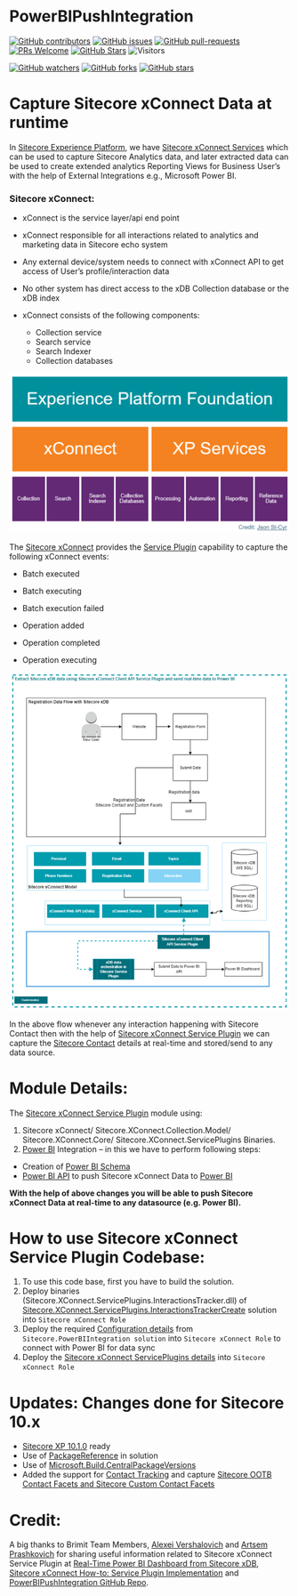 # PowerBIPushIntegration

[![GitHub contributors](https://img.shields.io/github/contributors/amitkumar-ak/PowerBIPushIntegration.svg)](https://GitHub.com/amitkumar-ak/PowerBIPushIntegration/graphs/contributors/)
[![GitHub issues](https://img.shields.io/github/issues/amitkumar-ak/PowerBIPushIntegration.svg)](https://GitHub.com/amitkumar-ak/PowerBIPushIntegration/issues/)
[![GitHub pull-requests](https://img.shields.io/github/issues-pr/amitkumar-ak/PowerBIPushIntegration.svg)](https://GitHub.com/amitkumar-ak/PowerBIPushIntegration/pulls/)
[![PRs Welcome](https://img.shields.io/badge/PRs-welcome-brightgreen.svg?style=flat-square)](http://makeapullrequest.com)
[![GitHub Stars](https://img.shields.io/github/stars/amitkumar-ak/PowerBIPushIntegration?label=GitHub%20Stars)](https://github.com/amitkumar-ak/PowerBIPushIntegration/stargazers)
![Visitors](https://api.visitorbadge.io/api/visitors?path=https%3A%2F%2Fgithub.com%2FAmitKumar-AK%2FPowerBIPushIntegration&label=Visitors&countColor=%23263759&style=plastic)

[![GitHub watchers](https://img.shields.io/github/watchers/amitkumar-ak/PowerBIPushIntegration.svg?style=social&label=Watch&maxAge=2592000)](https://GitHub.com/amitkumar-ak/PowerBIPushIntegration/watchers/)
[![GitHub forks](https://img.shields.io/github/forks/amitkumar-ak/PowerBIPushIntegration.svg?style=social&label=Fork&maxAge=2592000)](https://GitHub.com/amitkumar-ak/PowerBIPushIntegration/network/)
[![GitHub stars](https://img.shields.io/github/stars/amitkumar-ak/PowerBIPushIntegration.svg?style=social&label=Star&maxAge=2592000)](https://GitHub.com/amitkumar-ak/PowerBIPushIntegration/stargazers/)

# Capture Sitecore xConnect Data at runtime
In [Sitecore Experience Platform](https://doc.sitecore.com/xp/en/users/102/sitecore-experience-platform/index-en.html), we have [Sitecore xConnect Services](https://doc.sitecore.com/xp/en/developers/102/sitecore-experience-platform/xconnect-and-the-xdb.html) which can be used to capture Sitecore Analytics data, and later extracted data can be used to create extended analytics Reporting Views for Business User’s with the help of External Integrations e.g., Microsoft Power BI.

### Sitecore xConnect: 
-  xConnect is the service layer/api end point

-  xConnect responsible for all interactions related to analytics and marketing data in Sitecore echo system

-  Any external device/system needs to connect with xConnect API to get access of User’s profile/interaction data

-  No other system has direct access to the xDB Collection database or the xDB index

-  xConnect consists of the following components:
    -   Collection service
    -   Search service
    -   Search Indexer
    -   Collection databases

[<img src="images/Sitecore-xConnect-Details.PNG" data-canonical-src="images/Sitecore-xConnect-Details.PNG" style="max-width:100%;">](https://community.sitecore.com/community?id=community_blog&sys_id=10b26f2d1b8370d0b8954371b24bcba5&view_source=searchResult)

The [Sitecore xConnect](https://doc.sitecore.com/xp/en/developers/102/platform-administration-and-architecture/xconnect-collection-service.html) provides the [Service Plugin](https://doc.sitecore.com/xp/en/developers/102/sitecore-experience-platform/service-plugins.html) capability to capture the following xConnect events:

- Batch executed

- Batch executing

- Batch execution failed

- Operation added

- Operation completed

- Operation executing

<img src="images/Sitecore-xConnect-Service-plugins.PNG" data-canonical-src="images/Sitecore-xConnect-Service-plugins.PNG" style="max-width:100%;">

In the above flow whenever any interaction happening with Sitecore Contact then with the help of [Sitecore xConnect Service Plugin](https://doc.sitecore.com/xp/en/developers/102/sitecore-experience-platform/service-plugins.html) we can capture the [Sitecore Contact](https://doc.sitecore.com/xp/en/developers/102/sitecore-experience-platform/tracking-contacts.html) details at real-time and stored/send to any data source.

# Module Details:
The [Sitecore xConnect Service Plugin](https://doc.sitecore.com/xp/en/developers/102/sitecore-experience-platform/service-plugins.html) module using:
1.	Sitecore xConnect/ Sitecore.XConnect.Collection.Model/ Sitecore.XConnect.Core/ Sitecore.XConnect.ServicePlugins Binaries.
2.	[Power BI](https://learn.microsoft.com/en-us/power-query/) Integration – in this we have to perform following steps:
  - Creation of [Power BI Schema](/Sitecore.XConnect.ServicePlugins.Tracker/BowerBIDataSet.json)
  - [Power BI API](https://learn.microsoft.com/en-us/rest/api/power-bi/push-datasets/datasets-post-dataset) to push Sitecore xConnect Data to [Power BI](/Sitecore.XConnect.ServicePlugins.Tracker/Service/DataExportService.cs)

<strong>With the help of above changes you will be able to push Sitecore xConnect Data at real-time to any datasource (e.g. Power BI).</strong>

# How to use Sitecore xConnect Service Plugin Codebase:
1.	To use this code base, first you have to build the solution.
2.	Deploy binaries (Sitecore.XConnect.ServicePlugins.InteractionsTracker.dll) of [Sitecore.XConnect.ServicePlugins.InteractionsTrackerCreate](/Sitecore.XConnect.ServicePlugins.Tracker/) solution into `Sitecore xConnect Role`
3.	Deploy the required [Configuration details](/Sitecore.PowerBIIntegration/App_Config/Include/Sitecore.PowerBIIntegration/Sitecore.PowerBIIntegration.config) from `Sitecore.PowerBIIntegration solution` into `Sitecore xConnect Role` to connect with Power BI for data sync
4.	Deploy the [Sitecore xConnect ServicePlugins details](/Sitecore.XConnect.ServicePlugins.Tracker/App_Data/Config/sitecore/Collection/sc.Custom.Service.Plugins.xml) into `Sitecore xConnect Role`

# Updates: Changes done for Sitecore 10.x
* [Sitecore XP 10.1.0](https://dev.sitecore.net/Downloads/Sitecore_Experience_Platform/101/Sitecore_Experience_Platform_101.aspx) ready
* Use of [PackageReference](https://docs.microsoft.com/en-us/nuget/consume-packages/package-references-in-project-files) in solution
* Use of [Microsoft.Build.CentralPackageVersions](https://github.com/microsoft/MSBuildSdks/tree/main/src/CentralPackageVersions)
* Added the support for [Contact Tracking](/Sitecore.XConnect.ServicePlugins.Tracker/Plugins/ContactTrackerPlugin.cs) and capture [Sitecore OOTB Contact Facets and Sitecore Custom Contact Facets](/Sitecore.XConnect.ServicePlugins.Tracker/Service/DataExportService.cs)

# Credit:
A big thanks to Brimit Team Members, [Alexei Vershalovich](https://www.brimit.com/blog/author?authors=Alexei%20Vershalovich) and [Artsem Prashkovich](https://www.brimit.com/blog/author?authors=Artsem%20Prashkovich) for sharing useful information related to  Sitecore xConnect Service Plugin at [Real-Time Power BI Dashboard from Sitecore xDB](https://www.brimit.com/blog/real-time-power-bi-dashboard-sitecore-xdb), [Sitecore xConnect How-to: Service Plugin Implementation](https://www.brimit.com/blog/sitecore-xconnect-service-plugin-implementation) and [PowerBIPushIntegration GitHub Repo](https://github.com/avershalovich/PowerBIPushIntegration).